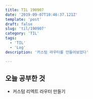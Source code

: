 ```yaml
---
title: TIL 190907 
date: '2019-09-07T10:46:37.121Z'
template: 'post'
draft: false
slug: 'til/190907'
category: 'TIL'
tags:
  - 'TIL'
  - 'Log'
description: '커스텀 라우터를 만들어보았다'

---
```


## 오늘 공부한 것

- 커스텀 리엑트 라우터 만들기



 

